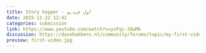 ```yaml
---
title: Story hopper - أول فيديو
date: 2015-11-22 12:41
categories: submission
link: https://www.youtube.com/watch?v=ysFqi-3QwMk
discussion: https://davehakkens.nl/community/forums/topic/my-first-video/
preview: first-video.jpg
---
```

